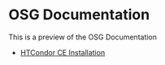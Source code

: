 OSG Documentation
=================

This is a preview of the OSG Documentation

* [HTCondor CE Installation](docs/Computing_Element/HTCondor_CE.html)


